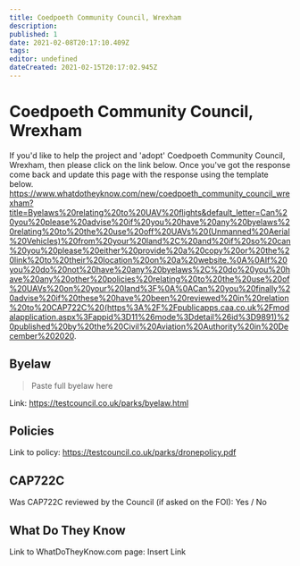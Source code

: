 ```yaml
---
title: Coedpoeth Community Council, Wrexham
description:
published: 1
date: 2021-02-08T20:17:10.409Z
tags:
editor: undefined
dateCreated: 2021-02-15T20:17:02.945Z
---
```


# Coedpoeth Community Council, Wrexham
If you'd like to help the project and 'adopt' Coedpoeth Community Council, Wrexham, then please click on the link below. Once you've got the response come back and update this page with the response using the template below.
https://www.whatdotheyknow.com/new/coedpoeth_community_council_wrexham?title=Byelaws%20relating%20to%20UAV%20flights&default_letter=Can%20you%20please%20advise%20if%20you%20have%20any%20byelaws%20relating%20to%20the%20use%20off%20UAVs%20(Unmanned%20Aerial%20Vehicles)%20from%20your%20land%2C%20and%20if%20so%20can%20you%20please%20either%20provide%20a%20copy%20or%20the%20link%20to%20their%20location%20on%20a%20website.%0A%0AIf%20you%20do%20not%20have%20any%20byelaws%2C%20do%20you%20have%20any%20other%20policies%20relating%20to%20the%20use%20of%20UAVs%20on%20your%20land%3F%0A%0ACan%20you%20finally%20advise%20if%20these%20have%20been%20reviewed%20in%20relation%20to%20CAP722C%20(https%3A%2F%2Fpublicapps.caa.co.uk%2Fmodalapplication.aspx%3Fappid%3D11%26mode%3Ddetail%26id%3D9891)%20published%20by%20the%20Civil%20Aviation%20Authority%20in%20December%202020.

## Byelaw
> Paste full byelaw here

Link:
https://testcouncil.co.uk/parks/byelaw.html

## Policies
Link to policy:
https://testcouncil.co.uk/parks/dronepolicy.pdf

## CAP722C

Was CAP722C reviewed by the Council (if asked on the FOI): Yes / No

## What Do They Know

Link to WhatDoTheyKnow.com page:
Insert Link

